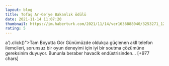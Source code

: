 ```yaml
--- 
layout: blog
title: Tofaş Ar-Ge’ye Bakanlık ödülü
date: 2021-11-14 11:07:20
thumbnail: https://im.haberturk.com/2021/11/14/ver1636888040/3253271_1200x627.jpg
rating: 5
---
```

a').click()"&gt;Tam Boyutta Gör
Günümüzde oldukça güçlenen akll telefon ilemcileri, sorunsuz bir oyun deneyimi için iyi bir soutma çözümüne gereksinim duyuyor. Bununla beraber havaclk endüstrisinden… [+977 chars]